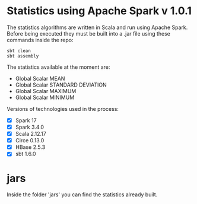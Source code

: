 # Statistics using Apache Spark v 1.0.1
The statistics algorithms are written in Scala and run using Apache Spark. Before being executed they must be built into a .jar file using these commands inside the repo:

    sbt clean
    sbt assembly

The statistics available at the moment are:

 - Global Scalar MEAN
 - Global Scalar STANDARD DEVIATION
 - Global Scalar MAXIMUM
 - Global Scalar MINIMUM

Versions of technologies used in the process:
 
 - [x] Spark 17
 - [x] Spark 3.4.0
 - [x] Scala 2.12.17
 - [x] Circe 0.13.0
 - [x] HBase 2.5.3
 - [x] sbt 1.6.0

 # jars
 Inside the folder 'jars' you can find the statistics already built.
